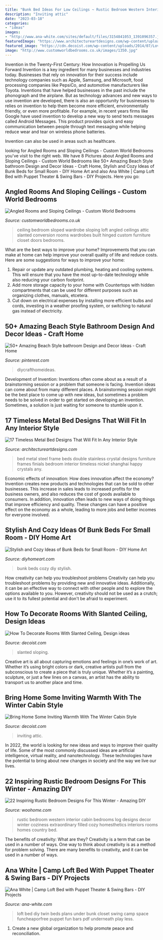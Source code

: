 ```yaml
---
title: "Bunk Bed Ideas For Low Ceilings ~ Rustic Bedroom Western Interior Cabin Bedrooms Log Designs Decor Winter Coziness Extraordinary Filled Cozy Homesthetics Interiors Rooms Homes Country Bed"
description: "Inviting attic"
date: "2023-03-18"
categories:
- "ideas"
images:
- "http://www.ana-white.com/sites/default/files/3154841053_1391096357.jpg"
featuredImage: "https://www.architectureartdesigns.com/wp-content/uploads/2016/08/15-43-630x420.jpg"
featured_image: "https://cdn.decoist.com/wp-content/uploads/2014/07/Lovely-color-scheme-in-a-kids-bedroom-with-sloping-walls.jpg"
image: "http://www.customworldbedrooms.co.uk/images/1350.jpg"
---
```



Invention in the Twenty-First Century: How Innovation is Propelling Us Forward
Invention is a key ingredient for many businesses and industries today. Businesses that rely on innovation for their success include technology companies such as Apple, Samsung, and Microsoft, food processing companies like PepsiCo, and automotive manufacturers like Toyota. Inventions that have helped businesses in the past include the phonograph and the airplane.
But as technology advances and new ways to use invention are developed, there is also an opportunity for businesses to relies on invention to help them become more efficient, environmentally friendly, or even more profitable. For example, in recent years firms like Google have used invention to develop a new way to send texts messages called Android Messages. This product provides quick and easy communication between people through text messaging while helping reduce wear and tear on wireless phone batteries.

Invention can also be used in areas such as healthcare.

	

		
looking for Angled Rooms and Sloping Ceilings - Custom World Bedrooms you've visit to the right web. We have 8 Pictures about Angled Rooms and Sloping Ceilings - Custom World Bedrooms like 50+ Amazing Beach Style bathroom Design and Decor Ideas - Craft Home, Stylish and Cozy Ideas of Bunk Beds for Small Room - DIY Home Art and also Ana White | Camp Loft Bed with Puppet Theater &amp; Swing Bars - DIY Projects. Here you go:
		
    
## Angled Rooms And Sloping Ceilings - Custom World Bedrooms

<img loading=lazy src="http://www.customworldbedrooms.co.uk/images/1350.jpg" onerror="this.onerror=null;this.src='https://tse3.mm.bing.net/th?id=OIP.SHDmMWbuQJ62_KGJnMy-LQHaFi&amp;pid=15.1';" alt="Angled Rooms and Sloping Ceilings - Custom World Bedrooms">

_Source: customworldbedrooms.co.uk_

>ceiling bedroom sloped wardrobe sloping loft angled ceilings attic slanted conversion rooms wardrobes built hinged custom furniture closet doors bedrooms. 

	

What are the best ways to improve your home?
Improvements that you can make at home can help improve your overall quality of life and reduce costs. Here are some suggestions for ways to improve your home: 
1. Repair or update any outdated plumbing, heating and cooling systems. This will ensure that you have the most up-to-date technology while also reducing your carbon footprint. 
2. Add more storage capacity to your home with Countertops with hidden compartments that can be used for different purposes such as organizing clothes, manuals, etcetera. 
3. Cut down on electrical expenses by installing more efficient bulbs and cords, investing in a weather proofing system, or switching to natural gas instead of electricity. 

    
## 50+ Amazing Beach Style Bathroom Design And Decor Ideas - Craft Home

<img loading=lazy src="https://i.pinimg.com/736x/8e/6c/a6/8e6ca6603229584dbfbffd60a2367f61.jpg" onerror="this.onerror=null;this.src='https://tse4.mm.bing.net/th?id=OIP.IjX1JHZzBTLkP6kkqEg6wQHaLI&amp;pid=15.1';" alt="50+ Amazing Beach Style bathroom Design and Decor Ideas - Craft Home">

_Source: pinterest.com_

>diycrafthomeideas. 

	

Development of Invention: Inventions often come about as a result of a brainstorming session or a problem that someone is facing.
Invention ideas can come about from many different places. A brainstorming session might be the best place to come up with new ideas, but sometimes a problem needs to be solved in order to get started on developing an invention. Sometimes, a solution is just waiting for someone to stumble upon it.

    
## 17 Timeless Metal Bed Designs That Will Fit In Any Interior Style

<img loading=lazy src="https://www.architectureartdesigns.com/wp-content/uploads/2016/08/15-43-630x420.jpg" onerror="this.onerror=null;this.src='https://tse3.mm.bing.net/th?id=OIP.0ByoHOrtDUrJ0L5T95Uo2gHaE8&amp;pid=15.1';" alt="17 Timeless Metal Bed Designs That Will Fit In Any Interior Style">

_Source: architectureartdesigns.com_

>bed metal steel frame beds double stainless crystal designs furniture frames finials bedroom interior timeless nickel shanghai happy crystals any. 

	

Economic effects of innovation: How does innovation affect the economy?
Invention creates new products and technologies that can be sold to other businesses. This increase in sales leads to increased profits for the business owners, and also reduces the cost of goods available to consumers. In addition, innovation often leads to new ways of doing things that improve efficiency and quality. These changes can have a positive effect on the economy as a whole, leading to more jobs and better incomes for everyone involved.

    
## Stylish And Cozy Ideas Of Bunk Beds For Small Room - DIY Home Art

<img loading=lazy src="https://diyhomeart.com/wp-content/uploads/2018/01/4-Bunk-Beds-in-a-Room-pinterest.com_-683x1024.jpg" onerror="this.onerror=null;this.src='https://tse4.mm.bing.net/th?id=OIP.1Ga9lA0fHuvE2ESXQ_C2CAHaLG&amp;pid=15.1';" alt="Stylish and Cozy Ideas of Bunk Beds for Small Room - DIY Home Art">

_Source: diyhomeart.com_

>bunk beds cozy diy stylish. 

	

How creativity can help you troubleshoot problems
Creativity can help you troubleshoot problems by providing new and innovative ideas. Additionally, it can be an effective way to connect with other people and to explore the options available to you. However, creativity should not be used as a crutch; use it to its fullest potential and don't be afraid to experiment.

    
## How To Decorate Rooms With Slanted Ceiling, Design Ideas

<img loading=lazy src="https://cdn.decoist.com/wp-content/uploads/2014/07/Lovely-color-scheme-in-a-kids-bedroom-with-sloping-walls.jpg" onerror="this.onerror=null;this.src='https://tse4.mm.bing.net/th?id=OIP.9d7R_pptHVYw2iloBCas0AHaE7&amp;pid=15.1';" alt="How To Decorate Rooms With Slanted Ceiling, Design ideas">

_Source: decoist.com_

>slanted sloping. 

	

Creative art is all about capturing emotions and feelings in one’s work of art. Whether it’s using bright colors or dark, creative artists pull from the subconscious to create a piece that is truly unique. Whether it’s a painting, sculpture, or just a few lines on a canvas, an artist has the ability to transport us to another place and time.

    
## Bring Home Some Inviting Warmth With The Winter Cabin Style

<img loading=lazy src="https://cdn.decoist.com/wp-content/uploads/2014/01/Bunk-beds-with-a-rustic-cabin-style.jpg" onerror="this.onerror=null;this.src='https://tse4.mm.bing.net/th?id=OIP.7cimEkxS8s6h_OA0XUjRvwHaHb&amp;pid=15.1';" alt="Bring Home Some Inviting Warmth With The Winter Cabin Style">

_Source: decoist.com_

>inviting attic. 

	

In 2022, the world is looking for new ideas and ways to improve their quality of life. Some of the most commonly discussed ideas are artificial intelligence, virtual reality, and nanotechnology. These technologies have the potential to bring about new changes in society and the way we live our lives.

    
## 22 Inspiring Rustic Bedroom Designs For This Winter - Amazing DIY

<img loading=lazy src="http://www.woohome.com/wp-content/uploads/2014/11/Rustic-Bedroom-Decorating-Ideas-18.jpg" onerror="this.onerror=null;this.src='https://tse4.mm.bing.net/th?id=OIP.PwpDdKPcFOgGWwpRos2vjgHaF6&amp;pid=15.1';" alt="22 Inspiring Rustic Bedroom Designs For This Winter - Amazing DIY">

_Source: woohome.com_

>rustic bedroom western interior cabin bedrooms log designs decor winter coziness extraordinary filled cozy homesthetics interiors rooms homes country bed. 

	

The benefits of creativity: What are they?
Creativity is a term that can be used in a number of ways. One way to think about creativity is as a method for problem solving. There are many benefits to creativity, and it can be used in a number of ways.

    
## Ana White | Camp Loft Bed With Puppet Theater &amp; Swing Bars - DIY Projects

<img loading=lazy src="http://www.ana-white.com/sites/default/files/3154841053_1391096357.jpg" onerror="this.onerror=null;this.src='https://tse2.mm.bing.net/th?id=OIP.peTjbInDNYJh5MeHuyYGggHaFj&amp;pid=15.1';" alt="Ana White | Camp Loft Bed with Puppet Theater &amp; Swing Bars - DIY Projects">

_Source: ana-white.com_

>loft bed diy twin beds plans under bunk closet swing camp space funcheaporfree puppet fun bars pdf underneath play less. 

	

1. Create a new global organization to help promote peace and reconciliation.

